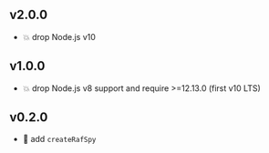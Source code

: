 ## v2.0.0

* 💥 drop Node.js v10

## v1.0.0

* 💥 drop Node.js v8 support and require >=12.13.0 (first v10 LTS)

## v0.2.0

* 🌱 add `createRafSpy`
